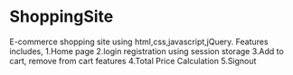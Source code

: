 # ShoppingSite
E-commerce shopping site using html,css,javascript,jQuery.
Features includes,
1.Home page
2.login registration using session storage
3.Add to cart, remove from cart features
4.Total Price Calculation
5.Signout
